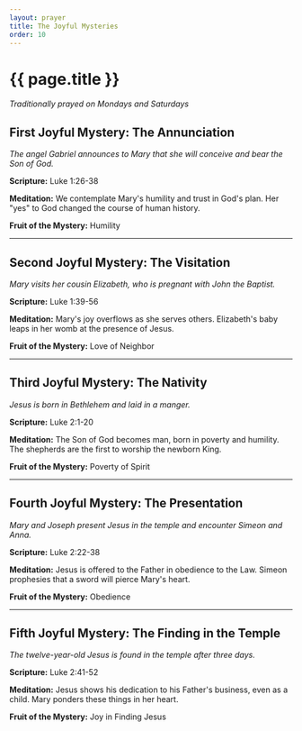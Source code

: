```yaml
---
layout: prayer
title: The Joyful Mysteries
order: 10
---
```

# {{ page.title }}

*Traditionally prayed on Mondays and Saturdays*

## First Joyful Mystery: The Annunciation
*The angel Gabriel announces to Mary that she will conceive and bear the Son of God.*

**Scripture:** Luke 1:26-38

**Meditation:** We contemplate Mary's humility and trust in God's plan. Her "yes" to God changed the course of human history.

**Fruit of the Mystery:** Humility

---

## Second Joyful Mystery: The Visitation
*Mary visits her cousin Elizabeth, who is pregnant with John the Baptist.*

**Scripture:** Luke 1:39-56

**Meditation:** Mary's joy overflows as she serves others. Elizabeth's baby leaps in her womb at the presence of Jesus.

**Fruit of the Mystery:** Love of Neighbor

---

## Third Joyful Mystery: The Nativity
*Jesus is born in Bethlehem and laid in a manger.*

**Scripture:** Luke 2:1-20

**Meditation:** The Son of God becomes man, born in poverty and humility. The shepherds are the first to worship the newborn King.

**Fruit of the Mystery:** Poverty of Spirit

---

## Fourth Joyful Mystery: The Presentation
*Mary and Joseph present Jesus in the temple and encounter Simeon and Anna.*

**Scripture:** Luke 2:22-38

**Meditation:** Jesus is offered to the Father in obedience to the Law. Simeon prophesies that a sword will pierce Mary's heart.

**Fruit of the Mystery:** Obedience

---

## Fifth Joyful Mystery: The Finding in the Temple
*The twelve-year-old Jesus is found in the temple after three days.*

**Scripture:** Luke 2:41-52

**Meditation:** Jesus shows his dedication to his Father's business, even as a child. Mary ponders these things in her heart.

**Fruit of the Mystery:** Joy in Finding Jesus